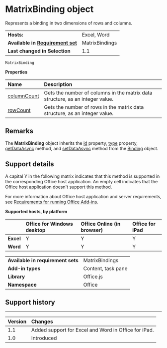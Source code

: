
# MatrixBinding object
Represents a binding in two dimensions of rows and columns. 

|||
|:-----|:-----|
|**Hosts:**|Excel, Word|
|**Available in [Requirement set](../../docs/overview/specify-office-hosts-and-api-requirements.md)**|MatrixBindings|
|**Last changed in Selection**|1.1|

```
MatrixBinding
```


**Properties**


|**Name**|**Description**|
|:-----|:-----|
|[columnCount](https://dev.office.com/reference/add-ins/shared/binding.matrixbinding.columncount)|Gets the number of columns in the matrix data structure, as an integer value.|
|[rowCount](https://dev.office.com/reference/add-ins/shared/binding.matrixbinding.rowcount)|Gets the number of rows in the matrix data structure, as an integer value.|

## Remarks

The  **MatrixBinding** object inherits the [id](https://dev.office.com/reference/add-ins/shared/binding.id) property, [type](https://dev.office.com/reference/add-ins/shared/binding.type) property, [getDataAsync](https://dev.office.com/reference/add-ins/shared/binding.getdataasync) method, and [setDataAsync](https://dev.office.com/reference/add-ins/shared/binding.setdataasync) method from the [Binding](https://dev.office.com/reference/add-ins/shared/binding) object.


## Support details


A capital Y in the following matrix indicates that this method is supported in the corresponding Office host application. An empty cell indicates that the Office host application doesn't support this method.

For more information about Office host application and server requirements, see [Requirements for running Office Add-ins](../../docs/overview/requirements-for-running-office-add-ins.md).


**Supported hosts, by platform**


||**Office for Windows desktop**|**Office Online (in browser)**|**Office for iPad**|
|:-----|:-----|:-----|:-----|
|**Excel**|Y|Y|Y|
|**Word**|Y|Y|Y|

|||
|:-----|:-----|
|**Available in requirement sets**|MatrixBindings|
|**Add-in types**|Content, task pane|
|**Library**|Office.js|
|**Namespace**|Office|

## Support history



****


|**Version**|**Changes**|
|:-----|:-----|
|1.1|Added support for Excel and Word in Office for iPad.|
|1.0|Introduced|
